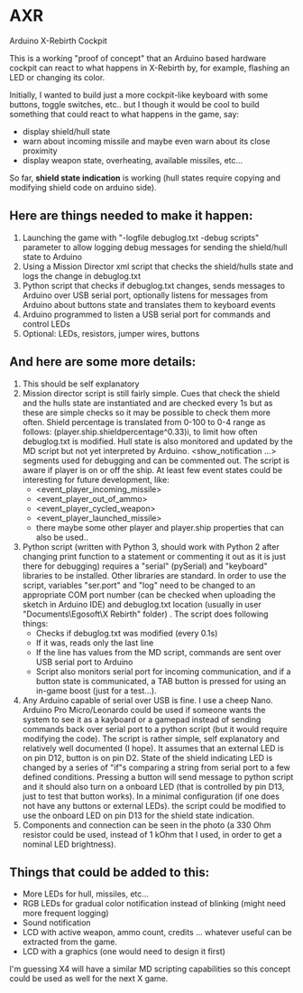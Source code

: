# AXR
Arduino X-Rebirth Cockpit

This is a working "proof of concept" that an Arduino based hardware cockpit can react to what happens in X-Rebirth by, for example, flashing an LED or changing its color.

Initially, I wanted to build just a more cockpit-like keyboard with some buttons, toggle switches, etc.. but I though it would be cool to build something that could react to what happens in the game, say:
   * display shield/hull state
   * warn about incoming missile and maybe even warn about its close proximity
   * display weapon state, overheating, available missiles, etc...

So far, **shield state indication** is working (hull states require copying and modifying shield code on arduino side).

## Here are things needed to make it happen:
1. Launching the game with "-logfile debuglog.txt -debug scripts" parameter to allow logging debug messages for sending the shield/hull state to Arduino
1. Using a Mission Director xml script that checks the shield/hulls state and logs the change in debuglog.txt
1. Python script that checks if debuglog.txt changes, sends messages to Arduino over USB serial port, optionally listens for messages from Arduino about buttons state and translates them to keyboard events
1. Arduino programmed to listen a USB serial port for commands and control LEDs
1. Optional: LEDs, resistors, jumper wires, buttons

## And here are some more details:
1. This should be self explanatory
1. Mission director script is still fairly simple. Cues that check the shield and the hulls state are instantiated and are checked every 1s but as these are simple checks so it may be possible to check them more often. Shield percentage is translated from 0-100 to 0-4 range as follows: (player.ship.shieldpercentage^0.33)i, to limit how often debuglog.txt is modified. Hull state is also monitored and updated by the MD script but not yet interpreted by Arduino. <show_notification ...> segments used for debugging and can be commented out.
The script is aware if player is on or off the ship.
At least few event states could be interesting for future development, like:
   * <event_player_incoming_missile>
   * <event_player_out_of_ammo>
   * <event_player_cycled_weapon>
   * <event_player_launched_missile>
   * there maybe some other player and player.ship properties that can also be used..
1. Python script (written with Python 3, should work with Python 2 after changing print function to a statement or commenting it out as it is just there for debugging) requires a "serial" (pySerial) and "keyboard" libraries to be installed. Other libraries are standard. In order to use the script, variables "ser.port" and "log" need to be changed to an appropriate COM port number (can be checked when uploading the sketch in Arduino IDE) and debuglog.txt location (usually in user "Documents\Egosoft\X Rebirth\" folder) . The script does following things:
   * Checks if debuglog.txt was modified (every 0.1s)
   * If it was, reads only the last line
   * If the line has values from the MD script, commands are sent over USB serial port to Arduino
   * Script also monitors serial port for incoming communication, and if a button state is communicated, a TAB button is pressed for using an in-game boost (just for a test...).
1. Any Arduino capable of serial over USB is fine. I use a cheep Nano. Arduino Pro Micro/Leonardo could be used if someone wants the system to see it as a kayboard or a gamepad instead of sending commands back over serial port to a python script (but it would require modifying the code). The script is rather simple, self explanatory and relatively well documented (I hope).
It assumes that an external LED is on pin D12, button is on pin D2. State of the shield indicating LED is changed by a series of "if"s comparing a string from serial port to a few defined conditions. Pressing a button will send message to python script and it should also turn on a onboard LED (that is controlled by pin D13, just to test that button works). In a minimal configuration (if one does not have any buttons or external LEDs). the script could be modified to use the onboard LED on pin D13 for the shield state indication.
1. Components and connection can be seen in the photo (a 330 Ohm resistor could be used, instead of 1 kOhm that I used, in order to get a nominal LED brightness).

## Things that could be added to this:
* More LEDs for hull, missiles, etc...
* RGB LEDs for gradual color notification instead of blinking (might need more frequent logging)
* Sound notification
* LCD with active weapon, ammo count, credits ... whatever useful can be extracted from the game.
* LCD with a graphics (one would need to design it first)

I'm guessing X4 will have a similar MD scripting capabilities so this concept could be used as well for the next X game. 
